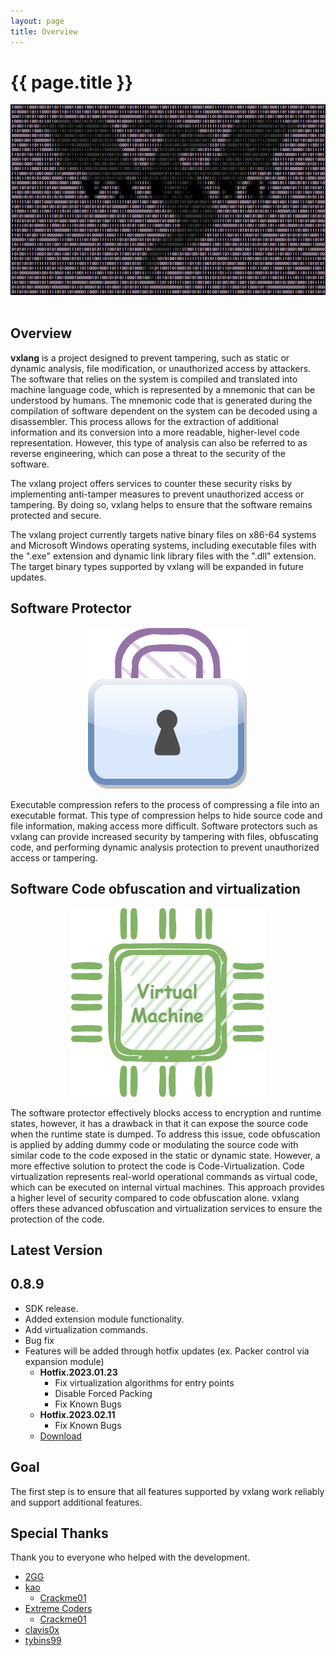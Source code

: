 ```yaml
---
layout: page
title: Overview
---
```


# {{ page.title }}

<div align="center">
   <a href="https://vxlang.github.io/">
      <img src="image/vxlang.gif" loop=infinite style="max-width: 100%; height: auto;" />
   </a>
</div>
<br>
  
## Overview

**vxlang** is a project designed to prevent tampering, such as static or dynamic analysis, file modification, or unauthorized access by attackers. The software that relies on the system is compiled and translated into machine language code, which is represented by a mnemonic that can be understood by humans. The mnemonic code that is generated during the compilation of software dependent on the system can be decoded using a disassembler. This process allows for the extraction of additional information and its conversion into a more readable, higher-level code representation. However, this type of analysis can also be referred to as reverse engineering, which can pose a threat to the security of the software.
   
The vxlang project offers services to counter these security risks by implementing anti-tamper measures to prevent unauthorized access or tampering. By doing so, vxlang helps to ensure that the software remains protected and secure.
   
The vxlang project currently targets native binary files on x86-64 systems and Microsoft Windows operating systems, including executable files with the ".exe" extension and dynamic link library files with the ".dll" extension. The target binary types supported by vxlang will be expanded in future updates.
  
## Software Protector

<div align="center">
   <img src="image/protector.png" loop=infinite style="max-width: 100%; height: auto;" />
</div>

Executable compression refers to the process of compressing a file into an executable format. This type of compression helps to hide source code and file information, making access more difficult. Software protectors such as vxlang can provide increased security by tampering with files, obfuscating code, and performing dynamic analysis protection to prevent unauthorized access or tampering.

## Software Code obfuscation and virtualization

<div align="center">
   <img src="image/vcpu.png" loop=infinite style="max-width: 100%; height: auto;" />
</div>

The software protector effectively blocks access to encryption and runtime states, however, it has a drawback in that it can expose the source code when the runtime state is dumped. To address this issue, code obfuscation is applied by adding dummy code or modulating the source code with similar code to the code exposed in the static or dynamic state. However, a more effective solution to protect the code is Code-Virtualization. Code virtualization represents real-world operational commands as virtual code, which can be executed on internal virtual machines. This approach provides a higher level of security compared to code obfuscation alone. vxlang offers these advanced obfuscation and virtualization services to ensure the protection of the code.  

## Latest Version

0.8.9 
---
- SDK release. 
- Added extension module functionality. 
- Add virtualization commands. 
- Bug fix 
- Features will be added through hotfix updates (ex. Packer control via expansion module) 
  - **Hotfix.2023.01.23**
    - Fix virtualization algorithms for entry points
	- Disable Forced Packing
	- Fix Known Bugs
  - **Hotfix.2023.02.11**
    - Fix Known Bugs 
  - [Download](https://url.kr/xjvo2s) 

## Goal

The first step is to ensure that all features supported by vxlang work reliably and support additional features.

## Special Thanks

Thank you to everyone who helped with the development.

- [2GG](https://twitter.com/2gg) 
- [kao](https://lifeinhex.com/) 
  - [Crackme01](https://forum.tuts4you.com/topic/43809-users-desktop-crackme/#comment-213340) 
- [Extreme Coders](https://github.com/extremecoders-re/tuts4you_users_desktop_crackme_writeup) 
  - [Crackme01](https://forum.tuts4you.com/topic/43809-users-desktop-crackme/#comment-213328)  
- [clavis0x](https://github.com/clavis0x)
- [tybins99](https://github.com/tybins99)  
  

